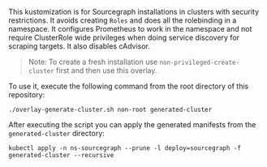This kustomization is for Sourcegraph installations in clusters with security restrictions.
It avoids creating `Roles` and does all the rolebinding in a namespace. It configures Prometheus to work in the namespace
and not require ClusterRole wide privileges when doing service discovery for scraping targets. It also disables cAdvisor.

> Note: To create a fresh installation use `non-privileged-create-cluster` first and then use this overlay.

To use it, execute the following command from the root directory of this repository:

```shell script
./overlay-generate-cluster.sh non-root generated-cluster
```

After executing the script you can apply the generated manifests from the `generated-cluster` directory:

```shell script
kubectl apply -n ns-sourcegraph --prune -l deploy=sourcegraph -f generated-cluster --recursive
```
